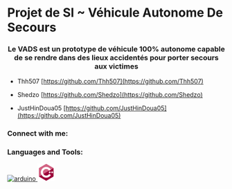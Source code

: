 <h1>Projet de SI ~ Véhicule Autonome De Secours</h1>
<h3 align="center">Le VADS est un prototype de véhicule 100% autonome capable de se rendre dans des lieux accidentés pour porter secours aux victimes</h3>

- Thh507 [https://github.com/Thh507](https://github.com/Thh507)

- Shedzo [https://github.com/Shedzo](https://github.com/Shedzo)

- JustHinDoua05 [https://github.com/JustHinDoua05](https://github.com/JustHinDoua05)

<h3 align="left">Connect with me:</h3>
<p align="left">
</p>

<h3 align="left">Languages and Tools:</h3>
<p align="left"> <a href="https://www.arduino.cc/" target="_blank" rel="noreferrer"> <img src="https://cdn.worldvectorlogo.com/logos/arduino-1.svg" alt="arduino" width="40" height="40"/> </a> <a href="https://www.w3schools.com/cpp/" target="_blank" rel="noreferrer"> <img src="https://raw.githubusercontent.com/devicons/devicon/master/icons/cplusplus/cplusplus-original.svg" alt="cplusplus" width="40" height="40"/> </a></p>






















